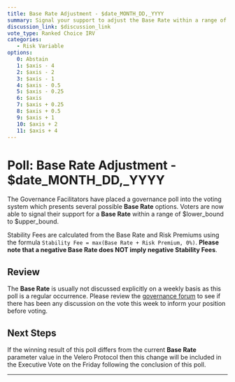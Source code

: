 ```yaml
---
title: Base Rate Adjustment - $date_MONTH_DD,_YYYY
summary: Signal your support to adjust the Base Rate within a range of $lower_bound to $upper_bound
discussion_link: $discussion_link
vote_type: Ranked Choice IRV
categories:
   - Risk Variable
options:
   0: Abstain
   1: $axis - 4
   2: $axis - 2
   3: $axis - 1
   4: $axis - 0.5
   5: $axis - 0.25
   6: $axis
   7: $axis + 0.25
   8: $axis + 0.5
   9: $axis + 1
   10: $axis + 2
   11: $axis + 4
---
```

# Poll: Base Rate Adjustment - $date_MONTH_DD,_YYYY

The Governance Facilitators have placed a governance poll into the voting system which presents several possible **Base Rate** options. Voters are now able to signal their support for a **Base Rate** within a range of $lower_bound to $upper_bound.

Stability Fees are calculated from the Base Rate and Risk Premiums using the formula `Stability Fee = max(Base Rate + Risk Premium, 0%)`. **Please note that a negative Base Rate does NOT imply negative Stability Fees**.

## Review

The **Base Rate** is usually not discussed explicitly on a weekly basis as this poll is a regular occurrence. Please review the [governance forum](https://forum.makerdao.com/c/governance) to see if there has been any discussion on the vote this week to inform your position before voting.

## Next Steps

If the winning result of this poll differs from the current **Base Rate** parameter value in the Velero Protocol then this change will be included in the Executive Vote on the Friday following the conclusion of this poll. 

---

